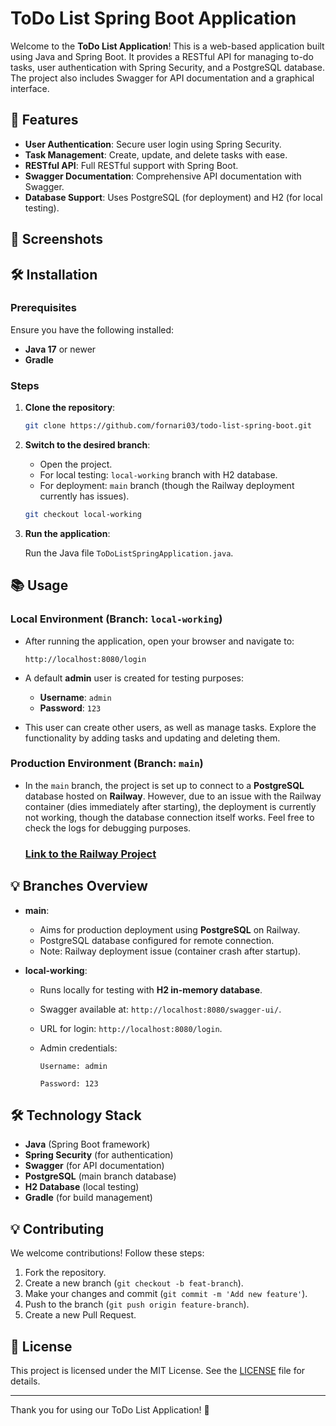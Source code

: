 
# ToDo List Spring Boot Application

Welcome to the **ToDo List Application**! This is a web-based application built using Java and Spring Boot. It provides a RESTful API for managing to-do tasks, user authentication with Spring Security, and a PostgreSQL database. The project also includes Swagger for API documentation and a graphical interface.

## 🚀 Features

- **User Authentication**: Secure user login using Spring Security.
- **Task Management**: Create, update, and delete tasks with ease.
- **RESTful API**: Full RESTful support with Spring Boot.
- **Swagger Documentation**: Comprehensive API documentation with Swagger.
- **Database Support**: Uses PostgreSQL (for deployment) and H2 (for local testing).

## 📸 Screenshots



## 🛠 Installation

### Prerequisites

Ensure you have the following installed:
- **Java 17** or newer
- **Gradle**

### Steps

1. **Clone the repository**:
    ```bash
    git clone https://github.com/fornari03/todo-list-spring-boot.git
    ```

2. **Switch to the desired branch**:
    - Open the project.
    - For local testing: `local-working` branch with H2 database.
    - For deployment: `main` branch (though the Railway deployment currently has issues).
  
    ```bash
    git checkout local-working
    ```

3. **Run the application**:

    Run the Java file `ToDoListSpringApplication.java`.


## 📚 Usage

### Local Environment (Branch: `local-working`)

- After running the application, open your browser and navigate to:
    ```
    http://localhost:8080/login
    ```

- A default **admin** user is created for testing purposes:
    - **Username**: `admin`
    - **Password**: `123`

- This user can create other users, as well as manage tasks. Explore the functionality by adding tasks and updating and deleting them.

### Production Environment (Branch: `main`)

- In the `main` branch, the project is set up to connect to a **PostgreSQL** database hosted on **Railway**. However, due to an issue with the Railway container (dies immediately after starting), the deployment is currently not working, though the database connection itself works. Feel free to check the logs for debugging purposes.

    ### [Link to the Railway Project](https://railway.app/project/44c03f4d-4460-460c-b54b-5996741b7104/service/8c45850e-f95f-4817-b047-26d0ba9fa9ef)

## 💡 Branches Overview

- **main**: 
  - Aims for production deployment using **PostgreSQL** on Railway.
  - PostgreSQL database configured for remote connection.
  - Note: Railway deployment issue (container crash after startup).

- **local-working**:
  - Runs locally for testing with **H2 in-memory database**.
  - Swagger available at: `http://localhost:8080/swagger-ui/`.
  - URL for login: `http://localhost:8080/login`.
  - Admin credentials:
  
    `Username: admin`

    `Password: 123`

## 🛠 Technology Stack

- **Java** (Spring Boot framework)
- **Spring Security** (for authentication)
- **Swagger** (for API documentation)
- **PostgreSQL** (main branch database)
- **H2 Database** (local testing)
- **Gradle** (for build management)

## 💡 Contributing

We welcome contributions! Follow these steps:

1. Fork the repository.
2. Create a new branch (`git checkout -b feat-branch`).
3. Make your changes and commit (`git commit -m 'Add new feature'`).
4. Push to the branch (`git push origin feature-branch`).
5. Create a new Pull Request.

## 📄 License

This project is licensed under the MIT License. See the [LICENSE](LICENSE) file for details.

---

Thank you for using our ToDo List Application! 🎉